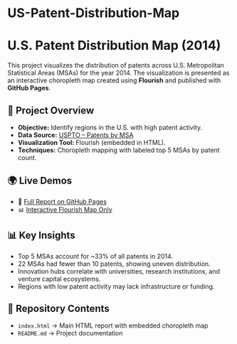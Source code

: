 # US-Patent-Distribution-Map

# U.S. Patent Distribution Map (2014)

This project visualizes the distribution of patents across U.S. Metropolitan Statistical Areas (MSAs) for the year 2014. The visualization is presented as an interactive choropleth map created using **Flourish** and published with **GitHub Pages**.


## 📌 Project Overview
- **Objective:** Identify regions in the U.S. with high patent activity.  
- **Data Source:** [USPTO – Patents by MSA](https://www.uspto.gov/web/offices/ac/ido/oeip/taf/cls_cbsa/allcbsa_gd.htm)  
- **Visualization Tool:** Flourish (embedded in HTML).  
- **Techniques:** Choropleth mapping with labeled top 5 MSAs by patent count.  


## 🌍 Live Demos
- 📄 [Full Report on GitHub Pages](https://shivakumar-hassan-lokesh.github.io/US-Patent-Distribution-Map/)
- 📊 [Interactive Flourish Map Only](https://public.flourish.studio/visualisation/20650408/)  


## 📊 Key Insights
- Top 5 MSAs account for ~33% of all patents in 2014.  
- 22 MSAs had fewer than 10 patents, showing uneven distribution.  
- Innovation hubs correlate with universities, research institutions, and venture capital ecosystems.  
- Regions with low patent activity may lack infrastructure or funding.  


## 📂 Repository Contents
- `index.html` → Main HTML report with embedded choropleth map  
- `README.md` → Project documentation  

